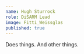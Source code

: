 ```yaml
---
name: Hugh Sturrock
role: DiSARM Lead
image: Fitti_Weissglas
published: true
---
```

Does things. And other things.
